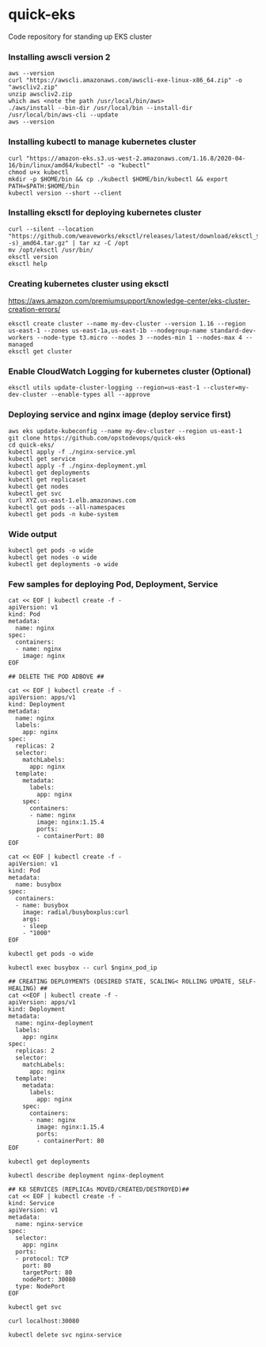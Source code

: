 # quick-eks
Code repository for standing up EKS cluster

### Installing awscli version 2
```
aws --version
curl "https://awscli.amazonaws.com/awscli-exe-linux-x86_64.zip" -o "awscliv2.zip"
unzip awscliv2.zip
which aws <note the path /usr/local/bin/aws>
./aws/install --bin-dir /usr/local/bin --install-dir /usr/local/bin/aws-cli --update
aws --version
```

### Installing kubectl to manage kubernetes cluster
```
curl "https://amazon-eks.s3.us-west-2.amazonaws.com/1.16.8/2020-04-16/bin/linux/amd64/kubectl" -o "kubectl"
chmod u+x kubectl
mkdir -p $HOME/bin && cp ./kubectl $HOME/bin/kubectl && export PATH=$PATH:$HOME/bin
kubectl version --short --client
```

### Installing eksctl for deploying kubernetes cluster
```
curl --silent --location "https://github.com/weaveworks/eksctl/releases/latest/download/eksctl_$(uname -s)_amd64.tar.gz" | tar xz -C /opt
mv /opt/eksctl /usr/bin/
eksctl version
eksctl help
```

### Creating kubernetes cluster using eksctl
<https://aws.amazon.com/premiumsupport/knowledge-center/eks-cluster-creation-errors/>
```
eksctl create cluster --name my-dev-cluster --version 1.16 --region us-east-1 --zones us-east-1a,us-east-1b --nodegroup-name standard-dev-workers --node-type t3.micro --nodes 3 --nodes-min 1 --nodes-max 4 --managed
eksctl get cluster
```

### Enable CloudWatch Logging for kubernetes cluster (Optional)
```
eksctl utils update-cluster-logging --region=us-east-1 --cluster=my-dev-cluster --enable-types all --approve
```

### Deploying service and nginx image (deploy service first)
```
aws eks update-kubeconfig --name my-dev-cluster --region us-east-1
git clone https://github.com/opstodevops/quick-eks
cd quick-eks/
kubectl apply -f ./nginx-service.yml
kubectl get service
kubectl apply -f ./nginx-deployment.yml
kubectl get deployments
kubectl get replicaset
kubectl get nodes
kubectl get svc
curl XYZ.us-east-1.elb.amazonaws.com
kubectl get pods --all-namespaces
kubectl get pods -n kube-system
```

### Wide output
```
kubectl get pods -o wide
kubectl get nodes -o wide
kubectl get deployments -o wide
```

### Few samples for deploying Pod, Deployment, Service
```
cat << EOF | kubectl create -f -
apiVersion: v1
kind: Pod
metadata:
  name: nginx
spec:
  containers:
  - name: nginx
    image: nginx
EOF

## DELETE THE POD ADBOVE ##

cat << EOF | kubectl create -f -
apiVersion: apps/v1
kind: Deployment
metadata:
  name: nginx
  labels:
    app: nginx
spec:
  replicas: 2
  selector:
    matchLabels:
      app: nginx
  template:
    metadata:
      labels:
        app: nginx
    spec:
      containers:
      - name: nginx
        image: nginx:1.15.4
        ports:
        - containerPort: 80
EOF

cat << EOF | kubectl create -f -
apiVersion: v1
kind: Pod
metadata:
  name: busybox
spec:
  containers:
  - name: busybox
    image: radial/busyboxplus:curl
    args:
    - sleep
    - "1000"
EOF

kubectl get pods -o wide

kubectl exec busybox -- curl $nginx_pod_ip

## CREATING DEPLOYMENTS (DESIRED STATE, SCALING< ROLLING UPDATE, SELF-HEALING) ##
cat <<EOF | kubectl create -f -
apiVersion: apps/v1
kind: Deployment
metadata:
  name: nginx-deployment
  labels:
    app: nginx
spec:
  replicas: 2
  selector:
    matchLabels:
      app: nginx
  template:
    metadata:
      labels:
        app: nginx
    spec:
      containers:
      - name: nginx
        image: nginx:1.15.4
        ports:
        - containerPort: 80
EOF

kubectl get deployments

kubectl describe deployment nginx-deployment

## K8 SERVICES (REPLICAs MOVED/CREATED/DESTROYED)##
cat << EOF | kubectl create -f -
kind: Service
apiVersion: v1
metadata:
  name: nginx-service
spec:
  selector:
    app: nginx
  ports:
  - protocol: TCP
    port: 80
    targetPort: 80
    nodePort: 30080
  type: NodePort
EOF

kubectl get svc

curl localhost:30080

kubectl delete svc nginx-service
```